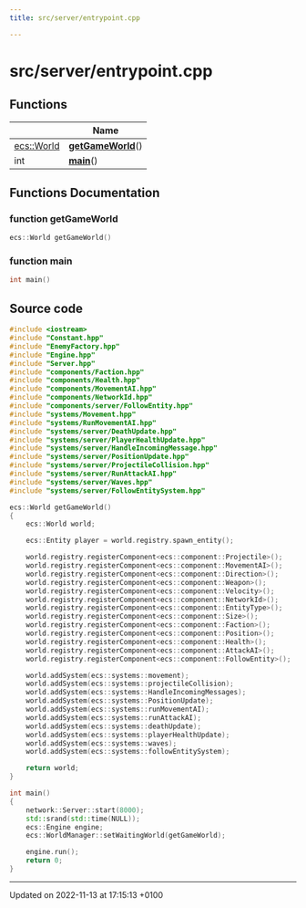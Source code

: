 ```yaml
---
title: src/server/entrypoint.cpp

---
```


# src/server/entrypoint.cpp



## Functions

|                | Name           |
| -------------- | -------------- |
| [ecs::World](Classes/classecs_1_1_world.md) | **[getGameWorld](Files/server_2entrypoint_8cpp.md#function-getgameworld)**() |
| int | **[main](Files/server_2entrypoint_8cpp.md#function-main)**() |


## Functions Documentation

### function getGameWorld

```cpp
ecs::World getGameWorld()
```


### function main

```cpp
int main()
```




## Source code

```cpp
#include <iostream>
#include "Constant.hpp"
#include "EnemyFactory.hpp"
#include "Engine.hpp"
#include "Server.hpp"
#include "components/Faction.hpp"
#include "components/Health.hpp"
#include "components/MovementAI.hpp"
#include "components/NetworkId.hpp"
#include "components/server/FollowEntity.hpp"
#include "systems/Movement.hpp"
#include "systems/RunMovementAI.hpp"
#include "systems/server/DeathUpdate.hpp"
#include "systems/server/PlayerHealthUpdate.hpp"
#include "systems/server/HandleIncomingMessage.hpp"
#include "systems/server/PositionUpdate.hpp"
#include "systems/server/ProjectileCollision.hpp"
#include "systems/server/RunAttackAI.hpp"
#include "systems/server/Waves.hpp"
#include "systems/server/FollowEntitySystem.hpp"

ecs::World getGameWorld()
{
    ecs::World world;

    ecs::Entity player = world.registry.spawn_entity();

    world.registry.registerComponent<ecs::component::Projectile>();
    world.registry.registerComponent<ecs::component::MovementAI>();
    world.registry.registerComponent<ecs::component::Direction>();
    world.registry.registerComponent<ecs::component::Weapon>();
    world.registry.registerComponent<ecs::component::Velocity>();
    world.registry.registerComponent<ecs::component::NetworkId>();
    world.registry.registerComponent<ecs::component::EntityType>();
    world.registry.registerComponent<ecs::component::Size>();
    world.registry.registerComponent<ecs::component::Faction>();
    world.registry.registerComponent<ecs::component::Position>();
    world.registry.registerComponent<ecs::component::Health>();
    world.registry.registerComponent<ecs::component::AttackAI>();
    world.registry.registerComponent<ecs::component::FollowEntity>();

    world.addSystem(ecs::systems::movement);
    world.addSystem(ecs::systems::projectileCollision);
    world.addSystem(ecs::systems::HandleIncomingMessages);
    world.addSystem(ecs::systems::PositionUpdate);
    world.addSystem(ecs::systems::runMovementAI);
    world.addSystem(ecs::systems::runAttackAI);
    world.addSystem(ecs::systems::deathUpdate);
    world.addSystem(ecs::systems::playerHealthUpdate);
    world.addSystem(ecs::systems::waves);
    world.addSystem(ecs::systems::followEntitySystem);

    return world;
}

int main()
{
    network::Server::start(8000);
    std::srand(std::time(NULL));
    ecs::Engine engine;
    ecs::WorldManager::setWaitingWorld(getGameWorld);

    engine.run();
    return 0;
}
```


-------------------------------

Updated on 2022-11-13 at 17:15:13 +0100
